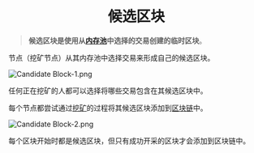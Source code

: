 # <center>候选区块</center>
>**候选区块是使用从[内存池](../Memory%20Pool/Memory%20Pool.md)中选择的交易创建的临时区块**。

节点（挖矿节点）从其内存池中选择交易来形成自己的候选区块。

![Candidate Block-1.png](img/Candidate%20Block-1%20(1).png)

任何正在挖矿的人都可以选择将哪些交易包含在其候选区块中。


每个节点都尝试通过[挖矿](../../Mining/Mining.md)的过程将其候选区块添加到[区块链](../../../Beginners/How%20Bitcoin%20Works/2.Mining/1.Blockchain/Blockchain.md)中。

![Candidate Block-2.png](img/Candidate%20Block-2%20(1).png)

每个区块开始时都是候选区块，但只有成功开采的区块才会添加到区块链中。